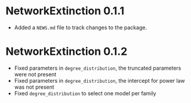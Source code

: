 # NetworkExtinction 0.1.1

* Added a `NEWS.md` file to track changes to the package.

# NetworkExtinction 0.1.2

* Fixed parameters in `degree_distribution`, the truncated parameters were not present
* Fixed parameters in `degree_distribution`, the intercept for power law was not present
* Fixed `degree_distribution` to select one model per family
